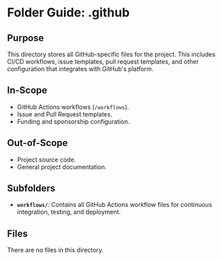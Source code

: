 # Folder Guide: .github

## Purpose

This directory stores all GitHub-specific files for the project. This includes CI/CD workflows, issue templates, pull request templates, and other configuration that integrates with GitHub's platform.

## In-Scope

- GitHub Actions workflows (`/workflows`).
- Issue and Pull Request templates.
- Funding and sponsorship configuration.

## Out-of-Scope

- Project source code.
- General project documentation.

## Subfolders

- **`workflows/`**: Contains all GitHub Actions workflow files for continuous integration, testing, and deployment.

## Files

There are no files in this directory. 